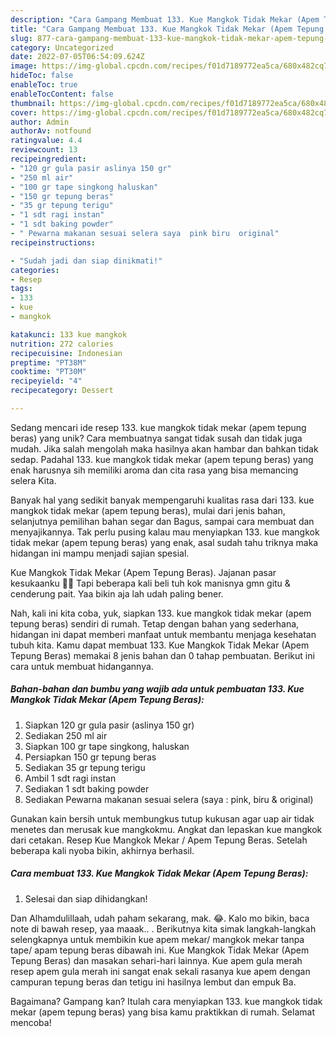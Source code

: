 ```yaml
---
description: "Cara Gampang Membuat 133. Kue Mangkok Tidak Mekar (Apem Tepung Beras) yang Bisa Manjain Lidah"
title: "Cara Gampang Membuat 133. Kue Mangkok Tidak Mekar (Apem Tepung Beras) yang Bisa Manjain Lidah"
slug: 877-cara-gampang-membuat-133-kue-mangkok-tidak-mekar-apem-tepung-beras-yang-bisa-manjain-lidah
category: Uncategorized
date: 2022-07-05T06:54:09.624Z
image: https://img-global.cpcdn.com/recipes/f01d7189772ea5ca/680x482cq70/133-kue-mangkok-tidak-mekar-apem-tepung-beras-foto-resep-utama.jpg
hideToc: false
enableToc: true
enableTocContent: false
thumbnail: https://img-global.cpcdn.com/recipes/f01d7189772ea5ca/680x482cq70/133-kue-mangkok-tidak-mekar-apem-tepung-beras-foto-resep-utama.jpg
cover: https://img-global.cpcdn.com/recipes/f01d7189772ea5ca/680x482cq70/133-kue-mangkok-tidak-mekar-apem-tepung-beras-foto-resep-utama.jpg
author: Admin
authorAv: notfound
ratingvalue: 4.4
reviewcount: 13
recipeingredient:
- "120 gr gula pasir aslinya 150 gr"
- "250 ml air"
- "100 gr tape singkong haluskan"
- "150 gr tepung beras"
- "35 gr tepung terigu"
- "1 sdt ragi instan"
- "1 sdt baking powder"
- " Pewarna makanan sesuai selera saya  pink biru  original"
recipeinstructions:

- "Sudah jadi dan siap dinikmati!"
categories:
- Resep
tags:
- 133
- kue
- mangkok

katakunci: 133 kue mangkok 
nutrition: 272 calories
recipecuisine: Indonesian
preptime: "PT38M"
cooktime: "PT30M"
recipeyield: "4"
recipecategory: Dessert

---
```





Sedang mencari ide resep 133. kue mangkok tidak mekar (apem tepung beras) yang unik? Cara membuatnya sangat tidak susah dan tidak juga mudah. Jika salah mengolah maka hasilnya akan hambar dan bahkan tidak sedap. Padahal 133. kue mangkok tidak mekar (apem tepung beras) yang enak harusnya sih memiliki aroma dan cita rasa yang bisa memancing selera Kita.





Banyak hal yang sedikit banyak mempengaruhi kualitas rasa dari 133. kue mangkok tidak mekar (apem tepung beras), mulai dari jenis bahan, selanjutnya pemilihan bahan segar dan Bagus, sampai cara membuat dan menyajikannya. Tak perlu pusing kalau mau menyiapkan 133. kue mangkok tidak mekar (apem tepung beras) yang enak,      asal sudah tahu triknya maka hidangan ini mampu menjadi sajian spesial.














Kue Mangkok Tidak Mekar (Apem Tepung Beras). Jajanan pasar kesukaanku 🥰🥰 Tapi beberapa kali beli tuh kok manisnya gmn gitu &amp; cenderung pait. Yaa bikin aja lah udah paling bener.






Nah, kali ini kita coba, yuk, siapkan 133. kue mangkok tidak mekar (apem tepung beras) sendiri di rumah. Tetap dengan bahan yang sederhana, hidangan ini dapat memberi manfaat untuk membantu menjaga kesehatan tubuh kita. Kamu dapat membuat 133. Kue Mangkok Tidak Mekar (Apem Tepung Beras) memakai 8 jenis bahan dan 0 tahap pembuatan. Berikut ini cara untuk membuat hidangannya.

<!--inarticleads1-->

##### Bahan-bahan dan bumbu yang wajib ada untuk pembuatan 133. Kue Mangkok Tidak Mekar (Apem Tepung Beras):

1. Siapkan 120 gr gula pasir (aslinya 150 gr)
1. Sediakan 250 ml air
1. Siapkan 100 gr tape singkong, haluskan
1. Persiapkan 150 gr tepung beras
1. Sediakan 35 gr tepung terigu
1. Ambil 1 sdt ragi instan
1. Sediakan 1 sdt baking powder
1. Sediakan  Pewarna makanan sesuai selera (saya : pink, biru &amp; original)


Gunakan kain bersih untuk membungkus tutup kukusan agar uap air tidak menetes dan merusak kue mangkokmu. Angkat dan lepaskan kue mangkok dari cetakan. Resep Kue Mangkok Mekar / Apem Tepung Beras. Setelah beberapa kali nyoba bikin, akhirnya berhasil. 

<!--inarticleads2-->

##### Cara membuat 133. Kue Mangkok Tidak Mekar (Apem Tepung Beras):


1. Selesai dan siap dihidangkan!

Dan Alhamdulillaah, udah paham sekarang, mak. 😂. Kalo mo bikin, baca note di bawah resep, yaa maaak.. . Berikutnya kita simak langkah-langkah selengkapnya untuk membikin kue apem mekar/ mangkok mekar tanpa tape/ apam tepung beras dibawah ini. Kue Mangkok Tidak Mekar (Apem Tepung Beras) dan masakan sehari-hari lainnya. Kue apem gula merah resep apem gula merah ini sangat enak sekali rasanya kue apem dengan campuran tepung beras dan tetigu ini hasilnya lembut dan empuk Ba. 

Bagaimana? Gampang kan? Itulah cara menyiapkan 133. kue mangkok tidak mekar (apem tepung beras) yang bisa kamu praktikkan di rumah. Selamat mencoba!

